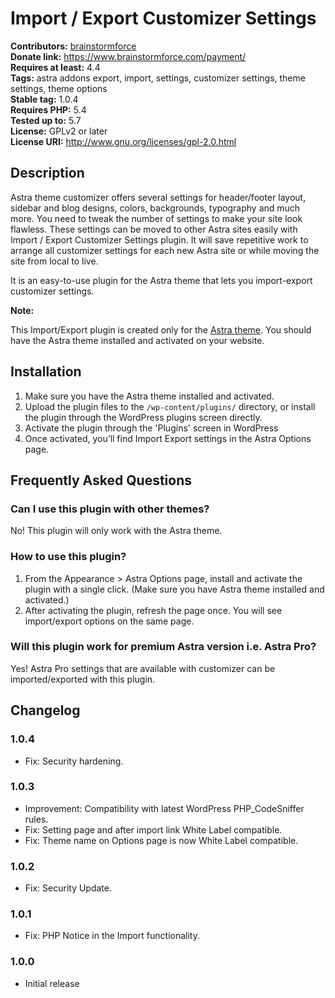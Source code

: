 # Import / Export Customizer Settings #
**Contributors:** [brainstormforce](https://profiles.wordpress.org/brainstormforce)  
**Donate link:** https://www.brainstormforce.com/payment/  
**Requires at least:** 4.4  
**Tags:** astra addons export, import, settings, customizer settings, theme settings, theme options  
**Stable tag:** 1.0.4  
**Requires PHP:** 5.4  
**Tested up to:** 5.7  
**License:** GPLv2 or later  
**License URI:** http://www.gnu.org/licenses/gpl-2.0.html  

## Description ##

Astra theme customizer offers several settings for header/footer layout, sidebar and blog designs, colors, backgrounds, typography and much more. You need to tweak the number of settings to make your site look flawless. These settings can be moved to other Astra sites easily with Import / Export Customizer Settings plugin. It will save repetitive work to arrange all customizer settings for each new Astra site or while moving the site from local to live. 

It is an easy-to-use plugin for the Astra theme that lets you import-export customizer settings.

<strong>Note:</strong>

This Import/Export plugin is created only for the <a href="https://wpastra.com/?utm_source=wp-repo&utm_campaign=home-page-banner-for-astra-theme&utm_medium=description">Astra theme</a>. You should have the Astra theme installed and activated on your website.

## Installation ##

1. Make sure you have the Astra theme installed and activated.
2. Upload the plugin files to the `/wp-content/plugins/` directory, or install the plugin through the WordPress plugins screen directly.
3. Activate the plugin through the 'Plugins' screen in WordPress
4. Once activated, you’ll find Import Export settings in the Astra Options page.

## Frequently Asked Questions ##

### Can I use this plugin with other themes? ###

No! This plugin will only work with the Astra theme.

### How to use this plugin? ###

1. From the Appearance > Astra Options page, install and activate the plugin with a single click. (Make sure you have Astra theme installed and activated.)
2. After activating the plugin, refresh the page once. You will see import/export options on the same page.

### Will this plugin work for premium Astra version i.e. Astra Pro? ###
Yes! Astra Pro settings that are available with customizer can be imported/exported with this plugin.

## Changelog ##

### 1.0.4 ###
- Fix: Security hardening.

### 1.0.3 ###
- Improvement: Compatibility with latest WordPress PHP_CodeSniffer rules.
- Fix: Setting page and after import link White Label compatible.
- Fix: Theme name on Options page is now White Label compatible.

### 1.0.2 ###
- Fix: Security Update.

### 1.0.1 ###
- Fix: PHP Notice in the Import functionality.

### 1.0.0 ###
- Initial release
